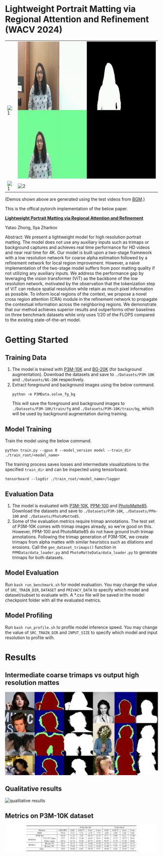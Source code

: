 # Lightweight Portrait Matting via Regional Attention and Refinement (WACV 2024)

<table>
  <tr>
    <td> <img src="assets/demo1.gif" alt="1" width=800 height=450 ></td>
    <td> <img src="assets/demo2.gif" alt="2" width=800 height=450 ></td>
   </tr> 
  <tr>
    <td> <img src="assets/demo3.gif" alt="1" width=800 height=450 ></td>
    <td> <img src="assets/demo4.gif" alt="2" width=800 height=450 ></td>
   </tr> 
</table>

(Demos shown above are generated using the test videos from [BGM](https://github.com/senguptaumd/Background-Matting).)

This is the offical pytorch implementation of the below paper.

[**Lightweight Portrait Matting via Regional Attention and Refinement**](https://arxiv.org/abs/2311.03770)

Yatao Zhong, Ilya Zharkov

Abstract:
We present a lightweight model for high resolution portrait matting. The model does not use any auxiliary inputs such as trimaps or background captures and achieves real time performance for HD videos and near real time for 4K. Our model is built upon a two-stage framework with a low resolution network for coarse alpha estimation followed by a refinement network for local region improvement. However, a naive implementation of the two-stage model suffers from poor matting quality if not utilizing any auxiliary inputs. We address the performance gap by leveraging the vision transformer (ViT) as the backbone of the low resolution network, motivated by the observation that the tokenization step of ViT can reduce spatial resolution while retain as much pixel information as possible. To inform local regions of the context, we propose a novel cross region attention (CRA) module in the refinement network to propagate the contextual information across the neighboring regions. We demonstrate that our method achieves superior results and outperforms other baselines on three benchmark datasets while only uses $1/20$ of the FLOPS compared to the existing state-of-the-art model.

# Getting Started

## Training Data
1. The model is trained with [P3M-10K](https://github.com/JizhiziLi/P3M/tree/master?tab=readme-ov-file) and [BG-20K](https://github.com/JizhiziLi/GFM) (for background augmentation). Download the datasets and save to `./Datasets/P3M-10K` and `./Datasets/BG-20K` respectively.
2. Extract foreground and background images using the below command.
    ```
    python -m P3MData.solve_fg_bg
    ```
    This will save the foreground and background images to `./Datasets/P3M-10K/train/fg` and  `./Datasets/P3M-10K/train/bg`, which will be used by background augmentation during training.

## Model Training
Train the model using the below command.
```
python train.py --gpus 0 --model_version model --train_dir ./train_root/<model_name>
```
The training process saves losses and intermediate visualizations to the specified `train_dir` and can be inspected using tensorboard.
```
tensorboard --logdir ./train_root/<model_name>/logger
```

## Evaluation Data
1. The model is evaluated with [P3M-10K](https://github.com/JizhiziLi/P3M/tree/master?tab=readme-ov-file), [PPM-100]() and [PhotoMatte85](). Download the datasets and save to `./Datasets/P3M-10K`, `./Datasets/PPm-100` and `./Datasets/PhotoMatte85`.
2. Some of the evaluation metrics require trimap annotations. The test set of P3M-10K comes with trimap images already, so we're good on this. However, PPM-100 and PhotoMatte85 do not have ground truth trimap annotations. Following the trimap generation of P3M-10K, we create trimaps from alpha mattes with similar heuristics such as dilations and erosions.
Call the `gen_dataset_trimaps()` function in `PPMData/data_loader.py` and `PhotoMatteData/data_loader.py` to generate trimaps for both datasets.

## Model Evaluation
Run `bash run_benchmark.sh` for model evaluation. You may change the value of `SRC_TRAIN_DIR`, `DATASET` and `PRIVACY_DATA` to specify which model and dataset/subset to evaluate with. A *.csv file will be saved in the model checkpoint folder with all the evaluated metrics.

## Model Profiling
Run `bash run_profile.sh` to profile model inference speed. You may change the value of `SRC_TRAIN_DIR` and `INPUT_SIZE` to specify which model and input resolution to profile with.

# Results
## Intermediate coarse trimaps vs output high resolution mattes
![trimaps](assets/trimap_viz2.jpg)

## Qualitative results 
![qualitative results](assets/all_viz2.jpg)

## Metrics on P3M-10K dataset
![metrics](assets/tab2.png)